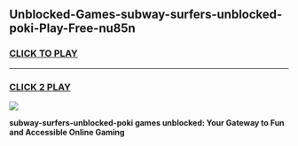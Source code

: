 
## Unblocked-Games-subway-surfers-unblocked-poki-Play-Free-nu85n
<h3>
<a href="https://premium76.site?title=subway-surfers-unblocked-poki&ref=22A">CLICK TO PLAY</a></h3>
<hr>

<h3>
<a href="https://premium76.site?title=subway-surfers-unblocked-poki&ref=22A">CLICK 2 PLAY</a>
  
</h3>

<a href="https://premium76.site?title=subway-surfers-unblocked-poki&ref=22A"><img src="https://clearcache.store/games.png"></a>


**subway-surfers-unblocked-poki games unblocked: Your Gateway to Fun and Accessible Online Gaming**
